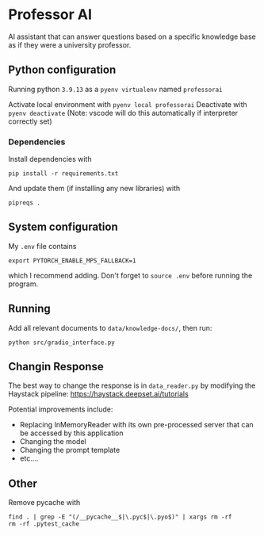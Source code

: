 # Professor AI

AI assistant that can answer questions based on a specific knowledge base as if they were a university professor.

## Python configuration

Running python `3.9.13` as a `pyenv virtualenv` named `professorai`

Activate local environment with `pyenv local professorai`
Deactivate with `pyenv deactivate`
(Note: vscode will do this automatically if interpreter correctly set)

### Dependencies

Install dependencies with

```
pip install -r requirements.txt
```

And update them (if installing any new libraries) with

```
pipreqs .
```

## System configuration

My `.env` file contains

```
export PYTORCH_ENABLE_MPS_FALLBACK=1
```

which I recommend adding. Don't forget to `source .env` before running the program.

## Running

Add all relevant documents to `data/knowledge-docs/`, then run:

```
python src/gradio_interface.py
```

## Changin Response

The best way to change the response is in `data_reader.py` by modifying the Haystack pipeline:
https://haystack.deepset.ai/tutorials

Potential improvements include:

- Replacing InMemoryReader with its own pre-processed server that can be accessed by this application
- Changing the model
- Changing the prompt template
- etc....

## Other

Remove pycache with

```
find . | grep -E "(/__pycache__$|\.pyc$|\.pyo$)" | xargs rm -rf
rm -rf .pytest_cache
```
